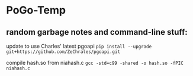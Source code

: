 # PoGo-Temp

## random garbage notes and command-line stuff:

update to use Charles' latest pgoapi
`pip install --upgrade git+https://github.com/ZeChrales/pgoapi.git`

compile hash.so from niahash.c
`gcc -std=c99 -shared -o hash.so -fPIC niahash.c`
